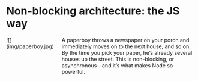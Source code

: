 # Non-blocking architecture: the JS way

<div class="columns cols-2">
  <div>
    ![](img/paperboy.jpg)
  </div>
  <div>
    A paperboy throws a newspaper on your porch and immediately moves on to the next house, and so on. By the time you pick your paper, he’s already  several houses up the street. This is non-blocking, or asynchronous—and it’s what makes Node so powerful.
  </div>
</div>

